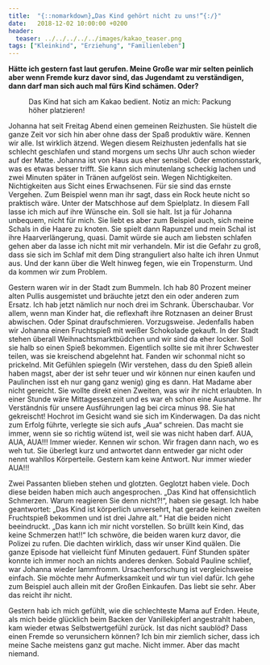 ```yaml
---
title:  "{::nomarkdown}„Das Kind gehört nicht zu uns!“{:/}"
date:   2018-12-02 10:00:00 +0200
header:
  teaser: ../../../../../images/kakao_teaser.png
tags: ["Kleinkind", "Erziehung", "Familienleben"]
---
```


**Hätte ich gestern fast laut gerufen. Meine Große war mir selten peinlich aber wenn Fremde kurz davor sind, das Jugendamt zu verständigen, dann darf man sich auch mal fürs Kind schämen. Oder?**

<figure>
  <img src="../../../../../images/kakao.png" alt="">
  <figcaption>Das Kind hat sich am Kakao bedient. Notiz an mich: Packung höher platzieren!</figcaption>
</figure>

Johanna hat seit Freitag Abend einen gemeinen Reizhusten. Sie hüstelt die ganze Zeit vor sich hin aber ohne dass der Spaß produktiv wäre. Kennen wir alle. Ist wirklich ätzend. Wegen diesem Reizhusten jedenfalls hat sie schlecht geschlafen und stand morgens um sechs Uhr auch schon wieder auf der Matte. Johanna ist von Haus aus eher sensibel. Oder emotionsstark, was es etwas besser trifft. Sie kann sich minutenlang scheckig lachen und zwei Minuten später in Tränen aufgelöst sein. Wegen Nichtigkeiten. Nichtigkeiten aus Sicht eines Erwachsenen. Für sie sind das ernste Vergehen. Zum Beispiel wenn man ihr sagt, dass ein Rock heute nicht so praktisch wäre. Unter der Matschhose auf dem Spielplatz. In diesem Fall lasse ich mich auf ihre Wünsche ein. Soll sie halt. Ist ja für Johanna unbequem, nicht für mich. Sie liebt es aber zum Beispiel auch, sich meine Schals in die Haare zu knoten. Sie spielt dann Rapunzel und mein Schal ist ihre Haarverlängerung, quasi. Damit würde sie auch am liebsten schlafen gehen aber da lasse ich nicht mit mir verhandeln. Mir ist die Gefahr zu groß, dass sie sich im Schlaf mit dem Ding stranguliert also halte ich ihren Unmut aus. Und der kann über die Welt hinweg fegen, wie ein Tropensturm. Und da kommen wir zum Problem.

Gestern waren wir in der Stadt zum Bummeln. Ich hab 80 Prozent meiner alten Pullis ausgemistet und bräuchte jetzt den ein oder anderen zum Ersatz. Ich hab jetzt nämlich nur noch drei im Schrank. Überschaubar. Vor allem, wenn man Kinder hat, die reflexhaft ihre Rotznasen an deiner Brust abwischen. Oder Spinat draufschmieren. Vorzugsweise. Jedenfalls haben wir Johanna einen Fruchtspieß mit weißer Schokolade gekauft. In der Stadt stehen überall Weihnachtsmarktbüdchen und wir sind da eher locker. Soll sie halb so einen Spieß bekommen. Eigentlich sollte sie mit ihrer Schwester teilen, was sie kreischend abgelehnt hat. Fanden wir schonmal nicht so prickelnd. Mit Gefühlen spiegeln (Wir verstehen, dass du den Spieß allein haben magst, aber der ist sehr teuer und wir können nur einen kaufen und Paulinchen isst eh nur gang ganz wenig) ging es dann. Hat Madame aber nicht gereicht. Sie wollte direkt einen Zweiten, was wir ihr nicht erlaubten. In einer Stunde wäre Mittagessenzeit und es war eh schon eine Ausnahme. Ihr Verständnis für unsere Ausführungen lag bei circa minus 98. Sie hat gekreischt! Hochrot im Gesicht wand sie sich im Kinderwagen. Da das nicht zum Erfolg führte, verlegte sie sich aufs „Aua“ schreien. Das macht sie immer, wenn sie so richtig wütend ist, weil sie was nicht haben darf. AUA, AUA, AUA!!! Immer wieder. Kennen wir schon. Wir fragen dann nach, wo es weh tut. Sie überlegt kurz und antwortet dann entweder gar nicht oder nennt wahllos Körperteile. Gestern kam keine Antwort. Nur immer wieder AUA!!! 

Zwei Passanten blieben stehen und glotzten. Geglotzt haben viele. Doch diese beiden haben mich auch angesprochen. „Das Kind hat offensichtlich Schmerzen. Warum reagieren Sie denn nicht?!“, haben sie gesagt. Ich habe geantwortet: „Das Kind ist körperlich unversehrt, hat gerade keinen zweiten Fruchtspieß bekommen und ist drei Jahre alt.“ Hat die beiden nicht beeindruckt. „Das kann ich mir nicht vorstellen. So brüllt kein Kind, das keine Schmerzen hat!!“ Ich schwöre, die beiden waren kurz davor, die Polizei zu rufen. Die dachten wirklich, dass wir unser Kind quälen. Die ganze Episode hat vielleicht fünf Minuten gedauert. Fünf Stunden später konnte ich immer noch an nichts anderes denken. Sobald Pauline schlief, war Johanna wieder lammfromm. Ursachenforschung ist vergleichsweise einfach. Sie möchte mehr Aufmerksamkeit und wir tun viel dafür. Ich gehe zum Beispiel auch allein mit der Großen Einkaufen. Das liebt sie sehr. Aber das reicht ihr nicht.

Gestern hab ich mich gefühlt, wie die schlechteste Mama auf Erden. Heute, als mich beide glücklich beim Backen der Vanillekipferl angestrahlt haben, kam wieder etwas Selbstwertgefühl zurück. Ist das nicht saublöd? Dass einen Fremde so verunsichern können? Ich bin mir ziemlich sicher, dass ich meine Sache meistens ganz gut mache. Nicht immer. Aber das macht niemand. 




 












   






































